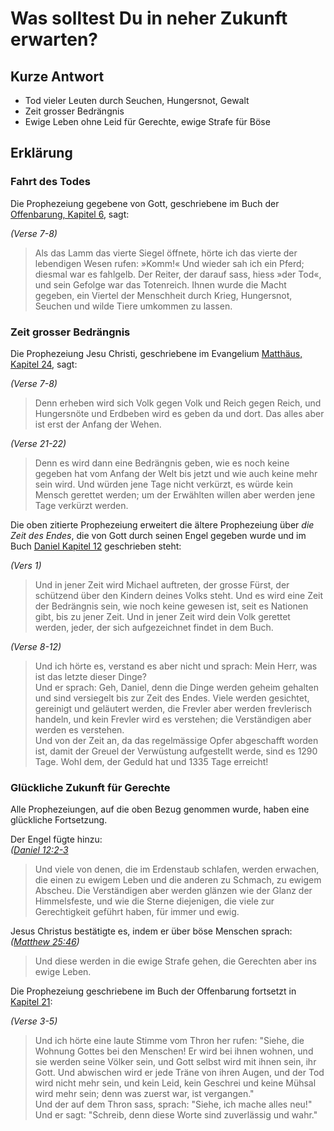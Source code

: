 # Was solltest Du in neher Zukunft erwarten?

## Kurze Antwort
- Tod vieler Leuten durch Seuchen, Hungersnot, Gewalt
- Zeit grosser Bedrängnis
- Ewige Leben ohne Leid für Gerechte, ewige Strafe für Böse

## Erklärung

### Fahrt des Todes
Die Prophezeiung gegebene von Gott, geschriebene im Buch der [Offenbarung, Kapitel 6](https://www.die-bibel.de/bibeln/online-bibeln/neue-genfer-uebersetzung-ngue/bibeltext/bibel/text/lesen/stelle/76/60001/69999/), sagt:

*(Verse 7-8)*
> Als das Lamm das vierte Siegel öffnete, hörte ich das vierte der lebendigen Wesen rufen: »Komm!«
> Und wieder sah ich ein Pferd; diesmal war es fahlgelb. Der Reiter, der darauf sass, hiess »der Tod«, und sein Gefolge war das Totenreich. Ihnen wurde die Macht gegeben, ein Viertel der Menschheit durch Krieg, Hungersnot, Seuchen und wilde Tiere umkommen zu lassen.

### Zeit grosser Bedrängnis
Die Prophezeiung Jesu Christi, geschriebene im Evangelium [Matthäus, Kapitel 24](https://www.die-bibel.de/bibeln/online-bibeln/zuercher-bibel/bibeltext/bibel/text/lesen/stelle/50/240001/249999/), sagt:

*(Verse 7-8)*
> Denn erheben wird sich Volk gegen Volk und Reich gegen Reich, und Hungersnöte und Erdbeben wird es geben da und dort.
> Das alles aber ist erst der Anfang der Wehen.

*(Verse 21-22)*
> Denn es wird dann eine Bedrängnis geben, wie es noch keine gegeben hat vom Anfang der Welt bis jetzt und wie auch keine mehr sein wird.
> Und würden jene Tage nicht verkürzt, es würde kein Mensch gerettet werden; um der Erwählten willen aber werden jene Tage verkürzt werden.

Die oben zitierte Prophezeiung erweitert die ältere Prophezeiung über *die Zeit des Endes*, die von Gott durch seinen Engel gegeben wurde und im Buch [Daniel Kapitel 12](https://www.die-bibel.de/bibeln/online-bibeln/zuercher-bibel/bibeltext/bibel/text/lesen/stelle/27/120001/129999/) geschrieben steht:

*(Vers 1)*
> Und in jener Zeit wird Michael auftreten, der grosse Fürst, der schützend über den Kindern deines Volks steht. Und es wird eine Zeit der Bedrängnis sein, wie noch keine gewesen ist, seit es Nationen gibt, bis zu jener Zeit. Und in jener Zeit wird dein Volk gerettet werden, jeder, der sich aufgezeichnet findet in dem Buch.

*(Verse 8-12)*
> Und ich hörte es, verstand es aber nicht und sprach: Mein Herr, was ist das letzte dieser Dinge?  
> Und er sprach: Geh, Daniel, denn die Dinge werden geheim gehalten und sind versiegelt bis zur Zeit des Endes.
> Viele werden gesichtet, gereinigt und geläutert werden, die Frevler aber werden frevlerisch handeln, und kein Frevler wird es verstehen; die Verständigen aber werden es verstehen.  
> Und von der Zeit an, da das regelmässige Opfer abgeschafft worden ist, damit der Greuel der Verwüstung aufgestellt werde, sind es 1290 Tage.
> Wohl dem, der Geduld hat und 1335 Tage erreicht!

### Glückliche Zukunft für Gerechte
Alle Prophezeiungen, auf die oben Bezug genommen wurde, haben eine glückliche Fortsetzung.

Der Engel fügte hinzu:  
*([Daniel 12:2-3](https://www.die-bibel.de/bibeln/online-bibeln/zuercher-bibel/bibeltext/bibel/text/lesen/stelle/27/120001/129999/)*
> Und viele von denen, die im Erdenstaub schlafen, werden erwachen, die einen zu ewigem Leben und die anderen zu Schmach, zu ewigem Abscheu.
> Die Verständigen aber werden glänzen wie der Glanz der Himmelsfeste, und wie die Sterne diejenigen, die viele zur Gerechtigkeit geführt haben, für immer und ewig.

Jesus Christus bestätigte es, indem er über böse Menschen sprach:  
*([Matthew 25:46](https://www.die-bibel.de/bibeln/online-bibeln/zuercher-bibel/bibeltext/bibel/text/lesen/stelle/50/250001/259999/))*
> Und diese werden in die ewige Strafe gehen, die Gerechten aber ins ewige Leben.

Die Prophezeiung geschriebene im Buch der Offenbarung fortsetzt in [Kapitel 21](https://www.die-bibel.de/bibeln/online-bibeln/zuercher-bibel/bibeltext/bibel/text/lesen/stelle/76/210001/219999/):

*(Verse 3-5)*
> Und ich hörte eine laute Stimme vom Thron her rufen: "Siehe, die Wohnung Gottes bei den Menschen! Er wird bei ihnen wohnen, und sie werden seine Völker sein, und Gott selbst wird mit ihnen sein, ihr Gott.
> Und abwischen wird er jede Träne von ihren Augen, und der Tod wird nicht mehr sein, und kein Leid, kein Geschrei und keine Mühsal wird mehr sein; denn was zuerst war, ist vergangen."  
> Und der auf dem Thron sass, sprach: "Siehe, ich mache alles neu!" Und er sagt: "Schreib, denn diese Worte sind zuverlässig und wahr."
